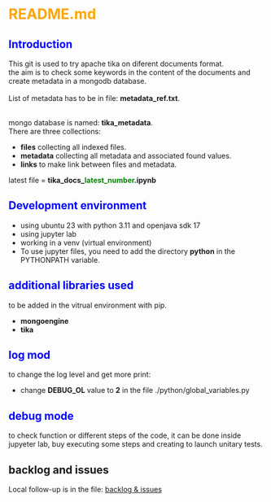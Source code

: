 # <span style="color:orange">README.md</span>

## <span style="color:blue">Introduction</span>
This git is used to try apache tika on diferent documents format.<br>
the aim is to check some keywords in the content of the documents and create metadata in a mongodb database.<br>
<br>
List of metadata has to be in file: **metadata_ref.txt**.<br>
<br>

mongo database is named: **tika_metadata**.<br>
There are three collections:<br>
- **files** collecting all indexed files.
- **metadata** collecting all metadata and associated found values.
- **links** to make link between files and metadata.


latest file = **tika_docs_<span Style="color:green">latest_number</span>.ipynb**

## <span style="color:blue">Development environment</span>
- using ubuntu 23 with python 3.11 and openjava sdk 17<br>
- using jupyter lab<br>
- working in a venv (virtual environment)<br>
- To use jupyter files, you need to add the directory **python** in the PYTHONPATH variable.<br>


## <span style="color:blue">additional libraries used</span>
to be added in the vitrual environment with pip.
- **mongoengine**
- **tika**

## <span style="color:blue">log mod</span>
to change the log level and get more print:<br>
- change **DEBUG_OL** value to **2** in the file ./python/global_variables.py

## <span style="color:blue">debug mode</span>
to check function or different steps of the code, it can be done inside jupyeter lab, buy executing some steps and creating to launch unitary tests.<br>

## backlog and issues
Local follow-up is in the file:
[backlog & issues](./todo_list.md)